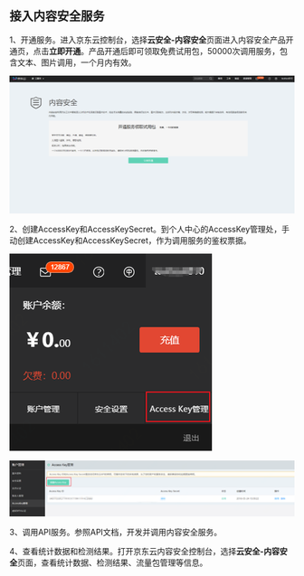 ## **接入内容安全服务**

1、开通服务。进入京东云控制台，选择**云安全-内容安全**页面进入内容安全产品开通页，点击**立即开通**。产品开通后即可领取免费试用包，50000次调用服务，包含文本、图片调用，一个月内有效。

  ![img](../../../../image/Content-Moderation/Getting-Started/free-package.png    ) 

2、创建AccessKey和AccessKeySecret。到个人中心的AccessKey管理处，手动创建AccessKey和AccessKeySecret，作为调用服务的鉴权票据。

![image-20191217115300018](../../../../image/Content-Moderation/Getting-Started/AK-management.png)

![image-20191217115300018](../../../../image/Content-Moderation/Getting-Started/creat-AK-SK.png)

3、调用API服务。参照API文档，开发并调用内容安全服务。

4、查看统计数据和检测结果。打开京东云内容安全控制台，选择**云安全-内容安全**页面，查看统计数据、检测结果、流量包管理等信息。